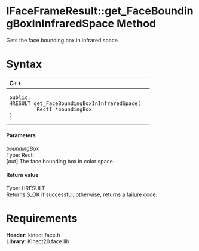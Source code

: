 IFaceFrameResult::get\_FaceBoundingBoxInInfraredSpace Method  
============================================================  

Gets the face bounding box in infrared space. <span id="syntaxSection"></span>

Syntax  
======  

<table>
<colgroup>
<col width="100%" />
</colgroup>
<thead>
<tr class="header">
<th align="left">C++</th>
</tr>
</thead>
<tbody>
<tr class="odd">
<td align="left"><pre><code>public:  
HRESULT get_FaceBoundingBoxInInfraredSpace(  
         RectI *boundingBox  
)</code></pre></td>
</tr>
</tbody>
</table>

<span id="ID4EG"></span>
#### Parameters  

*boundingBox*    
Type: RectI  
[out] The face bounding box in color space.  

<span id="ID4EP"></span>
#### Return value  

Type: HRESULT  
Returns S\_OK if successful; otherwise, returns a failure code.  

<span id="requirements"></span>

Requirements  
============  

**Header:** kinect.face.h  
**Library:** Kinect20.face.lib  



<!--Please do not edit the data in the comment block below.-->
<!--
TOCTitle : get_FaceBoundingBoxInInfraredSpace Method
RLTitle : IFaceFrameResult::get_FaceBoundingBoxInInfraredSpace Method
KeywordK : get_FaceBoundingBoxInInfraredSpace method
KeywordK : IFaceFrameResult::get_FaceBoundingBoxInInfraredSpace method
KeywordF : IFaceFrameResult::get_FaceBoundingBoxInInfraredSpace
KeywordF : get_FaceBoundingBoxInInfraredSpace
KeywordF : Microsoft.Kinect.face.IFaceFrameResult.get_FaceBoundingBoxInInfraredSpace(RectI@)
KeywordA : M:Microsoft.Kinect.face.IFaceFrameResult.get_FaceBoundingBoxInInfraredSpace(RectI@)
AssetID : M:Microsoft.Kinect.face.IFaceFrameResult.get_FaceBoundingBoxInInfraredSpace(RectI@)
Locale : en-us
CommunityContent : 1
APIType : Managed
APILocation : 
APIName : Microsoft.Kinect.face.IFaceFrameResult::get_FaceBoundingBoxInInfraredSpace
TargetOS : Windows
TopicType : kbSyntax
DevLang : C++
DocSet : K4Wv2
ProjType : K4Wv2Proj
Technology : Kinect for Windows
Product : Kinect for Windows SDK v2
productversion : 20
-->
